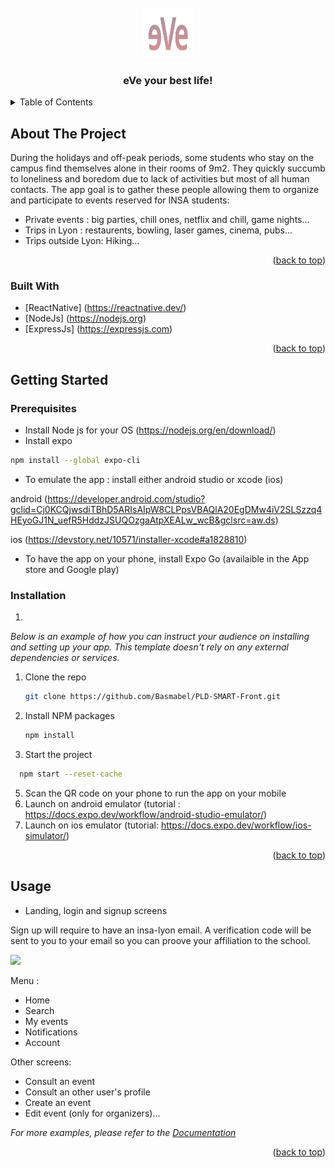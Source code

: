 <div id="top"></div>

<!-- PROJECT LOGO -->
<br />
<div align="center">
  <a href="https://github.com/othneildrew/Best-README-Template">
    <img src="front_eve/app/assets/images/eVe.png" alt="Logo" width="80" height="80">
  </a>

  <h3 align="center">eVe your best life!</h3>

</div>

<!-- TABLE OF CONTENTS -->
<details>
  <summary>Table of Contents</summary>
  <ol>
    <li>
      <a href="#about-the-project">About The Project</a>
      <ul>
        <li><a href="#built-with">Built With</a></li>
      </ul>
    </li>
    <li>
      <a href="#getting-started">Getting Started</a>
      <ul>
        <li><a href="#prerequisites">Prerequisites</a></li>
        <li><a href="#installation">Installation</a></li>
      </ul>
    </li>
    <li><a href="#usage">Usage</a></li>
    <li><a href="#roadmap">Roadmap</a></li>
    <li><a href="#contributing">Contributing</a></li>
    <li><a href="#license">License</a></li>
    <li><a href="#contact">Contact</a></li>
    <li><a href="#acknowledgments">Acknowledgments</a></li>
  </ol>
</details>

<!-- ABOUT THE PROJECT -->

## About The Project

During the holidays and off-peak periods, some students who stay on the campus find themselves alone in their rooms of 9m2. They quickly succumb to loneliness and boredom due to lack of activities but most of all human contacts. The app goal is to gather these people allowing them to organize and participate to events reserved for INSA students:

- Private events : big parties, chill ones, netflix and chill, game nights...
- Trips in Lyon : restaurents, bowling, laser games, cinema, pubs...
- Trips outside Lyon: Hiking...

<p align="right">(<a href="#top">back to top</a>)</p>

### Built With

- [ReactNative] (https://reactnative.dev/)
- [NodeJs] (https://nodejs.org)
- [ExpressJs] (https://expressjs.com)

<p align="right">(<a href="#top">back to top</a>)</p>

<!-- GETTING STARTED -->

## Getting Started

### Prerequisites

- Install Node js for your OS (https://nodejs.org/en/download/)
- Install expo
```sh
npm install --global expo-cli
```
- To emulate the app : install either android studio or xcode (ios)

android (https://developer.android.com/studio?gclid=Cj0KCQjwsdiTBhD5ARIsAIpW8CLPpsVBAQlA20EgDMw4iV2SLSzzq4HEyoGJ1N_uefR5HddzJSUQOzgaAtpXEALw_wcB&gclsrc=aw.ds)

ios (https://devstory.net/10571/installer-xcode#a1828810)

- To have the app on your phone, install Expo Go (availaible in the App store and Google play)


### Installation

1.
_Below is an example of how you can instruct your audience on installing and setting up your app. This template doesn't rely on any external dependencies or services._


1. Clone the repo
   ```sh
   git clone https://github.com/Basmabel/PLD-SMART-Front.git
   ```
3. Install NPM packages
   ```sh
   npm install
   ```
4. Start the project
 ```sh
   npm start --reset-cache
   ```
5. Scan the QR code on your phone to run the app on your mobile
6. Launch on android emulator (tutorial : https://docs.expo.dev/workflow/android-studio-emulator/)
7. Launch on ios emulator (tutorial: https://docs.expo.dev/workflow/ios-simulator/)


<p align="right">(<a href="#top">back to top</a>)</p>

<!-- USAGE EXAMPLES -->

## Usage

- Landing, login and signup screens

Sign up will require to have an insa-lyon email. A verification code will be sent to you to your email so you can proove your affiliation to the school.

<a href="https://github.com/othneildrew/Best-README-Template">
    <img src="app_pres/images/langing.jpg" >
  </a>
  
Menu : 

- Home 
- Search 
- My events
- Notifications
- Account

Other screens:
- Consult an event
- Consult an other user's profile
- Create an event
- Edit event (only for organizers)...

_For more examples, please refer to the [Documentation](https://example.com)_

<p align="right">(<a href="#top">back to top</a>)</p>


